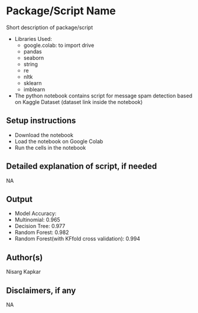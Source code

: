 # Package/Script Name

Short description of package/script

- Libraries Used: 
    - google.colab: to import drive 
    - pandas
    - seaborn
    - string 
    - re
    - nltk
    - sklearn
    - imblearn 
- The python notebook contains script for message spam detection based on Kaggle Dataset (dataset link inside the notebook)

## Setup instructions

- Download the notebook
- Load the notebook on Google Colab
- Run the cells in the notebook

## Detailed explanation of script, if needed

NA

## Output

- Model Accuracy:
 - Multinomial: 0.965
 - Decision Tree: 0.977
 - Random Forest: 0.982
 - Random Forest(with KFfold cross validation): 0.994

## Author(s)

Nisarg Kapkar

## Disclaimers, if any

NA